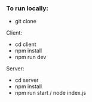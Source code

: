 ### To run locally:

 - git clone <repo>

Client:
 - cd client
 - npm install
 - npm run dev

Server:
- cd server
- npm install
- npm run start / node index.js 
